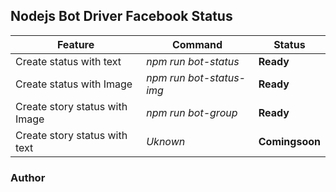 ## Nodejs Bot Driver Facebook Status 

| Feature                        | Command                  | Status         |
| ------------------------------ | ------------------------ | -------------- |
| Create status with text        | *npm run bot-status*     | **Ready**      |
| Create status with Image       | *npm run bot-status-img* | **Ready**      |
| Create story status with Image | *npm run bot-group*      | **Ready**      |
| Create story status with text  | *Uknown*                 | **Comingsoon** |

### Author